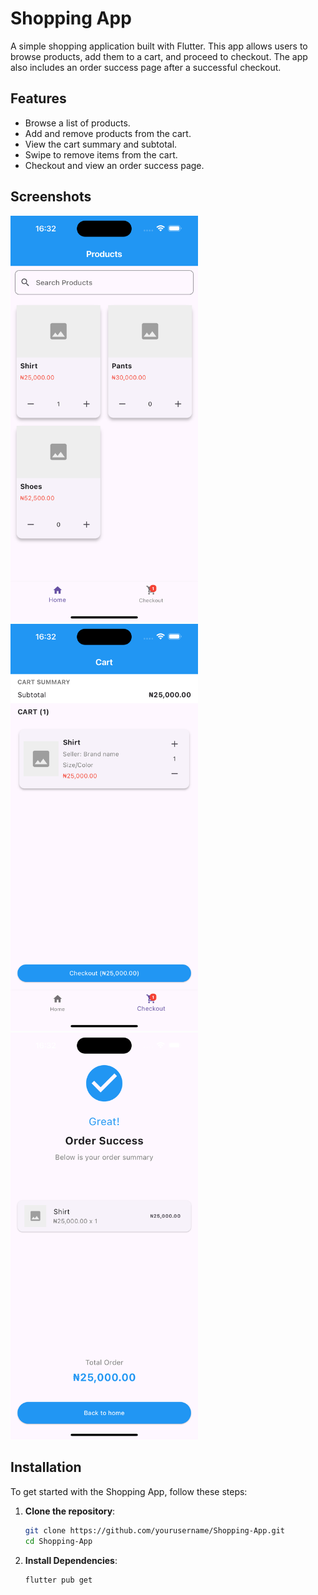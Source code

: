 # Shopping App

A simple shopping application built with Flutter. This app allows users to browse products, add them to a cart, and proceed to checkout. The app also includes an order success page after a successful checkout.

## Features

- Browse a list of products.
- Add and remove products from the cart.
- View the cart summary and subtotal.
- Swipe to remove items from the cart.
- Checkout and view an order success page.

## Screenshots

<img src="screenshot/Products.png" alt="Home Page" width="300">
<img src="screenshot/Cart.png" alt="Checkout" width="300">
<img src="screenshot/Success.png" alt="Success" width="300">

## Installation

To get started with the Shopping App, follow these steps:

1. **Clone the repository**:
   ```bash
   git clone https://github.com/yourusername/Shopping-App.git
   cd Shopping-App

2. **Install Dependencies**:
   ```bash
   flutter pub get
